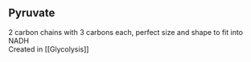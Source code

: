 ## Pyruvate

2 carbon chains with 3 carbons each, perfect size and shape to fit into NADH  
Created in [[Glycolysis]]